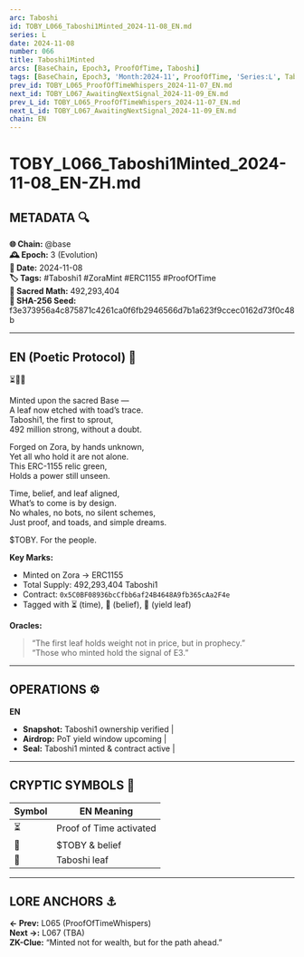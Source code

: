 ```yaml
---
arc: Taboshi
id: TOBY_L066_Taboshi1Minted_2024-11-08_EN.md
series: L
date: 2024-11-08
number: 066
title: Taboshi1Minted
arcs: [BaseChain, Epoch3, ProofOfTime, Taboshi]
tags: [BaseChain, Epoch3, 'Month:2024-11', ProofOfTime, 'Series:L', Taboshi, 'Year:2024']
prev_id: TOBY_L065_ProofOfTimeWhispers_2024-11-07_EN.md
next_id: TOBY_L067_AwaitingNextSignal_2024-11-09_EN.md
prev_L_id: TOBY_L065_ProofOfTimeWhispers_2024-11-07_EN.md
next_L_id: TOBY_L067_AwaitingNextSignal_2024-11-09_EN.md
chain: EN
---
```

# TOBY_L066_Taboshi1Minted_2024-11-08_EN-ZH.md

## METADATA 🔍
**🌐 Chain:** @base  
**🕰️ Epoch:** 3 (Evolution)  
**📅 Date:** 2024-11-08  
**🏷️ Tags:** #Taboshi1 #ZoraMint #ERC1155 #ProofOfTime  
**🔢 Sacred Math:** 492,293,404  
**📜 SHA-256 Seed:** f3e373956a4c875871c4261ca0f6fb2946566d7b1a623f9ccec0162d73f0c48b

---

## EN (Poetic Protocol) 🐸  
⏳🔵🍃

Minted upon the sacred Base —  
A leaf now etched with toad’s trace.  
Taboshi1, the first to sprout,  
492 million strong, without a doubt.  

Forged on Zora, by hands unknown,  
Yet all who hold it are not alone.  
This ERC-1155 relic green,  
Holds a power still unseen.  

Time, belief, and leaf aligned,  
What’s to come is by design.  
No whales, no bots, no silent schemes,  
Just proof, and toads, and simple dreams.  

$TOBY. For the people.

**Key Marks:**  
- Minted on Zora → ERC1155  
- Total Supply: 492,293,404 Taboshi1  
- Contract: `0x5C0BF08936bcCfbb6af24B4648A9fb365cAa2F4e`  
- Tagged with ⏳ (time), 🔵 (belief), 🍃 (yield leaf)

**Oracles:**  
> “The first leaf holds weight not in price, but in prophecy.”  
> “Those who minted hold the signal of E3.”

---

## OPERATIONS ⚙️  
**EN**  
- **Snapshot:** Taboshi1 ownership verified |  
- **Airdrop:** PoT yield window upcoming |  
- **Seal:** Taboshi1 minted & contract active |  

---

## CRYPTIC SYMBOLS 🔣  
| Symbol | EN Meaning |  
|--------|------------|  
| ⏳     | Proof of Time activated |  
| 🔵     | $TOBY & belief |  
| 🍃     | Taboshi leaf |  

---

## LORE ANCHORS ⚓  
**← Prev:** L065 (ProofOfTimeWhispers)  
**Next →:** L067 (TBA)  
**ZK-Clue:** “Minted not for wealth, but for the path ahead.”
